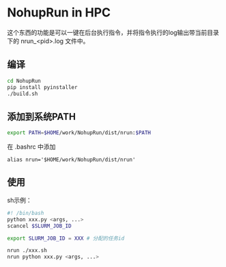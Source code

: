 # NohupRun in HPC

这个东西的功能是可以一键在后台执行指令，并将指令执行的log输出带当前目录下的 nrun_\<pid\>.log 文件中。

## 编译

```bash
cd NohupRun
pip install pyinstaller
./build.sh
```

## 添加到系统PATH

```bash
export PATH=$HOME/work/NohupRun/dist/nrun:$PATH
```

在 .bashrc 中添加

```
alias nrun='$HOME/work/NohupRun/dist/nrun'
```

## 使用

sh示例：  
```sh
#! /bin/bash
python xxx.py <args, ...>
scancel $SLURM_JOB_ID
```

```bash
export SLURM_JOB_ID = XXX # 分配的任务id

nrun ./xxx.sh
nrun python xxx.py <args, ...>
```
